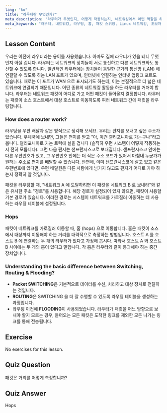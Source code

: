 ```yaml
---
lang: "ko"
title: "라우터란 무엇인가?"
meta_description: "라우터가 무엇인지, 어떻게 작동하는지, 네트워킹에서 어떤 역할을 하는지 알아보세요. 초보자를 위한 라우팅, 홉, 패킷 전달을 이해합니다."
meta_keywords: "라우터, 네트워킹, 라우팅, 홉, 패킷 스위칭, Linux 네트워킹, 초보자 튜토리얼, 네트워크 가이드"
---
```


## Lesson Content

우리는 이전에 라우터라는 용어를 사용했습니다. 아마도 집에 라우터가 있을 테니 무엇인지 아실 겁니다. 라우터는 네트워크의 장치들이 서로 통신하고 다른 네트워크와도 통신할 수 있도록 합니다. 일반적인 라우터에는 장치들이 동일한 근거리 통신망 (LAN) 에 연결할 수 있도록 하는 LAN 포트가 있으며, 인터넷에 연결하는 인터넷 업링크 포트도 있습니다. 때로는 이 포트가 WAN 으로 표시되기도 하는데, 이는 본질적으로 더 넓은 네트워크에 연결되기 때문입니다. 어떤 종류의 네트워킹 활동을 하든 라우터를 거쳐야 합니다. 라우터는 네트워크 패킷이 어디로 가고 어떤 패킷이 들어올지 결정합니다. 라우터는 패킷이 소스 호스트에서 대상 호스트로 이동하도록 여러 네트워크 간에 패킷을 라우팅합니다.

### How does a router work?

라우팅을 우편 배달과 같은 방식으로 생각해 보세요. 우리는 편지를 보내고 싶은 주소가 있습니다. 우체국에 보내면, 그들은 편지를 받고 "아, 이건 캘리포니아로 가는구나"라고 봅니다. 캘리포니아로 가는 트럭에 실을 겁니다 (솔직히 우편 시스템이 어떻게 작동하는지 전혀 모릅니다). 그런 다음 편지는 샌프란시스코로 보내집니다. 샌프란시스코 안에는 다른 우편번호가 있고, 그 우편번호 안에는 더 작은 주소 코드가 있어서 마침내 누군가가 원하는 주소로 편지를 배달할 수 있습니다. 반면에, 이미 샌프란시스코에 살고 있고 같은 우편번호에 있다면, 우편 배달원은 다른 사람에게 넘기지 않고도 편지가 어디로 가야 하는지 정확히 알 것입니다.

패킷을 라우팅할 때, "네트워크 A 에 도달하려면 이 패킷을 네트워크 B 로 보내라"와 같은 유사한 주소 "경로"를 사용합니다. 해당 경로가 설정되어 있지 않으면, 패킷이 사용할 기본 경로가 있습니다. 이러한 경로는 시스템이 네트워크를 가로질러 이동하는 데 사용하는 라우팅 테이블에 설정됩니다.

### Hops

패킷이 네트워크를 가로질러 이동할 때, 홉 (hops) 으로 이동합니다. 홉은 패킷이 소스에서 대상까지 이동해야 하는 거리를 대략적으로 측정하는 방법입니다. 호스트 A 를 호스트 B 에 연결하는 두 개의 라우터가 있다고 가정해 봅시다. 따라서 호스트 A 와 호스트 B 사이에는 두 개의 홉이 있다고 말합니다. 각 홉은 라우터와 같이 통과해야 하는 중간 장치입니다.

### Understanding the basic difference between Switching, Routing & Flooding?

- **Packet SWITCHING**은 기본적으로 데이터를 수신, 처리하고 대상 장치로 전달하는 것입니다.
- **ROUTING**은 SWITCHING 을 더 잘 수행할 수 있도록 라우팅 테이블을 생성하는 과정입니다.
- 라우팅 이전에 **FLOODING**이 사용되었습니다. 라우터가 패킷을 어느 방향으로 보내야 할지 모르는 경우, 들어오는 모든 패킷은 도착한 링크를 제외한 모든 나가는 링크를 통해 전송됩니다.

## Exercise

No exercises for this lesson.

## Quiz Question

패킷은 거리를 어떻게 측정합니까?

## Quiz Answer

Hops
